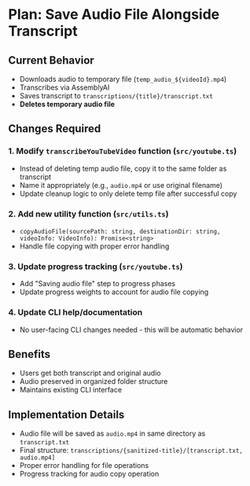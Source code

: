 # Plan: Save Audio File Alongside Transcript

## Current Behavior
- Downloads audio to temporary file (`temp_audio_${videoId}.mp4`)
- Transcribes via AssemblyAI  
- Saves transcript to `transcriptions/{title}/transcript.txt`
- **Deletes temporary audio file**

## Changes Required

### 1. Modify `transcribeYouTubeVideo` function (`src/youtube.ts`)
- Instead of deleting temp audio file, copy it to the same folder as transcript
- Name it appropriately (e.g., `audio.mp4` or use original filename)
- Update cleanup logic to only delete temp file after successful copy

### 2. Add new utility function (`src/utils.ts`)  
- `copyAudioFile(sourcePath: string, destinationDir: string, videoInfo: VideoInfo): Promise<string>`
- Handle file copying with proper error handling

### 3. Update progress tracking (`src/youtube.ts`)
- Add "Saving audio file" step to progress phases
- Update progress weights to account for audio file copying

### 4. Update CLI help/documentation
- No user-facing CLI changes needed - this will be automatic behavior

## Benefits
- Users get both transcript and original audio
- Audio preserved in organized folder structure
- Maintains existing CLI interface

## Implementation Details
- Audio file will be saved as `audio.mp4` in same directory as `transcript.txt`
- Final structure: `transcriptions/{sanitized-title}/[transcript.txt, audio.mp4]`
- Proper error handling for file operations
- Progress tracking for audio copy operation